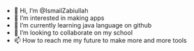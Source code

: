 - 👋 Hi, I’m @IsmailZabiullah
- 👀 I’m interested in making apps
- 🌱 I’m currently learning java language on github
- 💞️ I’m looking to collaborate on my school
- 📫 How to reach me my future to make more and more tools

<!---
IsmailZabiullah/IsmailZabiullah is a ✨ special ✨ repository because its `README.md` (this file) appears on your GitHub profile.
You can click the Preview link to take a look at your changes.
--->
